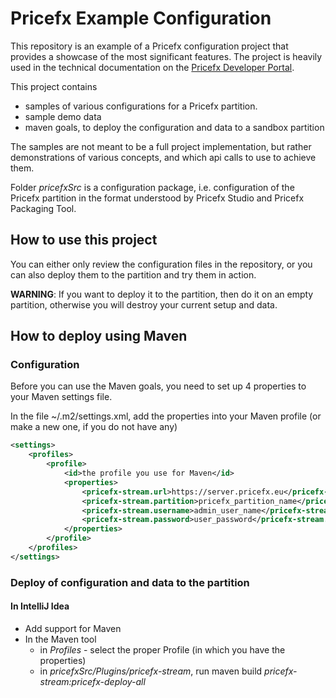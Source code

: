 # Pricefx Example Configuration
This repository is an example of a Pricefx configuration project that provides a showcase of the most significant features. The project is heavily used in the technical documentation on the [Pricefx Developer Portal](https://pricefx.vercel.app/docs).

This project contains
* samples of various configurations for a Pricefx partition.
* sample demo data
* maven goals, to deploy the configuration and data to a sandbox partition

The samples are not meant to be a full project implementation, but rather demonstrations of various concepts, and which api calls to use to achieve them.

Folder _pricefxSrc_ is a configuration package, i.e. configuration of the Pricefx partition in the format understood by Pricefx Studio and Pricefx Packaging Tool.

## How to use this project
You can either only review the configuration files in the repository, or you can also deploy them to the partition and try them in action.

**WARNING**: If you want to deploy it to the partition, then do it on an empty partition, otherwise you will destroy your current setup and data.


## How to deploy using Maven

### Configuration
Before you can use the Maven goals, you need to set up 4 properties to your Maven settings file.

In the file ~/.m2/settings.xml, add the properties into your Maven profile (or make a new one, if you do not have any)

```xml
<settings>
    <profiles>
        <profile>
            <id>the profile you use for Maven</id>
            <properties>
                <pricefx-stream.url>https://server.pricefx.eu</pricefx-stream.url>
                <pricefx-stream.partition>pricefx_partition_name</pricefx-stream.partition>
                <pricefx-stream.username>admin_user_name</pricefx-stream.username>
                <pricefx-stream.password>user_password</pricefx-stream.password>
            </properties>
        </profile>
    </profiles>
</settings>
```

### Deploy of configuration and data to the partition

#### In IntelliJ Idea
* Add support for Maven
* In the Maven tool
  * in _Profiles_ - select the proper Profile (in which you have the properties) 
  * in _pricefxSrc/Plugins/pricefx-stream_, run maven build _pricefx-stream:pricefx-deploy-all_ 
